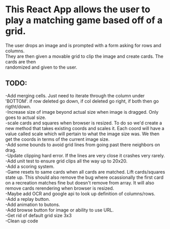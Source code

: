 # This React App allows the user to play a matching game based off of a grid.

The user drops an image and is prompted with a form asking for rows and columns.<br/>
They are then given a movable grid to clip the image and create cards. The cards are then<br/>
randomized and given to the user.<br/>

## TODO:

-Add merging cells. Just need to iterate through the column under 'BOTTOM'. if row deleted go down, if col deleted go right, if both then go rigtht/down.<br/>
-Increase size of image beyond actual size when image is dragged. Only goes to actual size.<br/>
-scale cards and squares when browser is resized. To do so we'd create a new method that takes existing coords and scales it. Each coord will have a value called scale which will pertain to what the image size was. We then get the coords in terms of the current image size.<br/>
-Add some bounds to avoid grid lines from going past there neighbors on drag.<br/>
-Update clipping hard error. If the lines are very close it crashes very rarely.<br/>
-Add unit test to ensure grid clips all the way up to 20x20.<br/>
-Add a scoring system.<br/>
-Game resets to same cards when all cards are matched. Lift cards/squares state up. This should also remove the bug where ocassionally the first card on a recreation matches fine but doesn't remove from array. It will also remove cards rerendering when browser is resized.<br/>
-Maybe add OCR and google api to look up definition of columns/rows. <br/>
-Add a replay button. <br/>
-Add animation to butons. <br/>
-Add browse button for image or ability to use URL. <br/>
-Get rid of default grid size 3x3<br/>
-Clean up code<br/>
